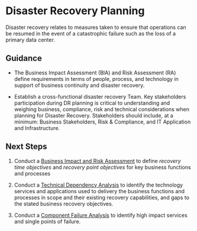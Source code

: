 Disaster Recovery Planning
==========================

Disaster recovery relates to measures taken to ensure that operations can be resumed in the event of a catastrophic failure such as the loss of a primary data center.

Guidance
--------

* The Business Impact Assessment (BIA) and Risk Assessment (RA) define requirements in terms of people, process, and technology in support of business continuity and disaster recovery.

* Establish a cross-functional disaster recovery Team. Key stakeholders participation during DR planning is critical to understanding and weighing business, compliance, risk and technical considerations when planning for Disaster Recovery. Stakeholders should include, at a minimum: Business Stakeholders, Risk & Compliance, and IT Application and Infrastructure.


Next Steps
----------

1. Conduct a [Business Impact and Risk Assessment](e) to define *recovery time objectives* and *recovery point objectives* for key business functions and processes

2. Conduct a [Technical Dependency Analysis]() to identify the technology services and applications used to delivery the business functions and processes in scope and their existing recovery capabilities, and gaps to the stated business recovery objectives.

3. Conduct a [Component Failure Analysis]() to identify high impact services and single points of failure.
